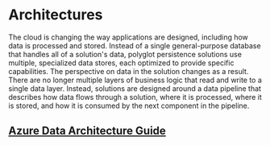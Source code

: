 # Architectures

The cloud is changing the way applications are designed, including how data is processed and stored. Instead of a single general-purpose database that handles all of a solution's data, polyglot persistence solutions use multiple, specialized data stores, each optimized to provide specific capabilities. The perspective on data in the solution changes as a result. There are no longer multiple layers of business logic that read and write to a single data layer. Instead, solutions are designed around a data pipeline that describes how data flows through a solution, where it is processed, where it is stored, and how it is consumed by the next component in the pipeline.

## [Azure Data Architecture Guide](https://docs.microsoft.com/en-us/azure/architecture/data-guide/)

